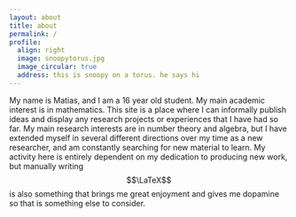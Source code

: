 ```yaml
---
layout: about
title: about
permalink: /
profile:
  align: right
  image: snoopytorus.jpg
  image_circular: true
  address: this is snoopy on a torus. he says hi
---
```


My name is Matias, and I am a 16 year old student. My main academic interest is in mathematics. This site is a place where I can informally publish ideas and display any research projects or experiences that I have had so far. My main research interests are in number theory and algebra, but I have extended myself in several different directions over my time as a new researcher, and am constantly searching for new material to learn. My activity here is entirely dependent on my dedication to producing new work, but manually writing $$\LaTeX$$ is also something that brings me great enjoyment and gives me dopamine so that is something else to consider.
